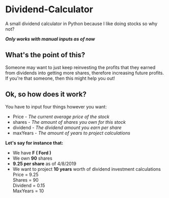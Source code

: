# Dividend-Calculator

A small dividend calculator in Python because I like doing stocks so why not?

***Only works with manual inputs as of now***

## What's the point of this?
Someone may want to just keep reinvesting the profits that they earned from dividends into getting more shares, therefore increasing future profits. If you're that someone, then this might help you out!

## Ok, so how does it work?
You have to input four things however you want:
* Price - _The current average price of the stock_
* shares   - _The amount of shares you own for this stock_
* dividend - _The dividend amount you earn per share_
* maxYears - _The amount of years to project calculations_

__Let's say for instance that:__  
* We have **F ( Ford )**
* We own **90** shares
* **9.25 per share** as of 4/8/2019  
* We want to project **10 years** worth of dividend investment calculations  
    Price = 9.25  
    Shares = 90  
    Dividend = 0.15  
    MaxYears = 10
